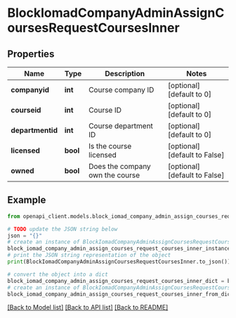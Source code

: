 # BlockIomadCompanyAdminAssignCoursesRequestCoursesInner


## Properties

Name | Type | Description | Notes
------------ | ------------- | ------------- | -------------
**companyid** | **int** | Course company ID | [optional] [default to 0]
**courseid** | **int** | Course ID | [optional] [default to 0]
**departmentid** | **int** | Course department ID | [optional] [default to 0]
**licensed** | **bool** | Is the course licensed | [optional] [default to False]
**owned** | **bool** | Does the company own the course | [optional] [default to False]

## Example

```python
from openapi_client.models.block_iomad_company_admin_assign_courses_request_courses_inner import BlockIomadCompanyAdminAssignCoursesRequestCoursesInner

# TODO update the JSON string below
json = "{}"
# create an instance of BlockIomadCompanyAdminAssignCoursesRequestCoursesInner from a JSON string
block_iomad_company_admin_assign_courses_request_courses_inner_instance = BlockIomadCompanyAdminAssignCoursesRequestCoursesInner.from_json(json)
# print the JSON string representation of the object
print(BlockIomadCompanyAdminAssignCoursesRequestCoursesInner.to_json())

# convert the object into a dict
block_iomad_company_admin_assign_courses_request_courses_inner_dict = block_iomad_company_admin_assign_courses_request_courses_inner_instance.to_dict()
# create an instance of BlockIomadCompanyAdminAssignCoursesRequestCoursesInner from a dict
block_iomad_company_admin_assign_courses_request_courses_inner_from_dict = BlockIomadCompanyAdminAssignCoursesRequestCoursesInner.from_dict(block_iomad_company_admin_assign_courses_request_courses_inner_dict)
```
[[Back to Model list]](../README.md#documentation-for-models) [[Back to API list]](../README.md#documentation-for-api-endpoints) [[Back to README]](../README.md)


